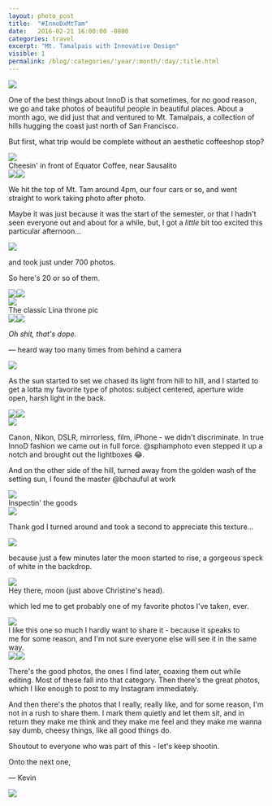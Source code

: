 ```yaml
---
layout: photo_post
title:  "#InnoDxMtTam"
date:   2016-02-21 16:00:00 -0800
categories: travel
excerpt: "Mt. Tamalpais with Innovative Design"
visible: 1
permalink: /blog/:categories/:year/:month/:day/:title.html
---
```


<div class='img fullbleed'><img src="/i/blog/mttam/IMG_4299.jpg"/></div>

One of the best things about InnoD is that sometimes, for no good reason, we go and take photos of beautiful people in beautiful places. About a month ago, we did just that and ventured to Mt. Tamalpais, a collection of hills hugging the coast just north of San Francisco.

But first, what trip would be complete without an aesthetic coffeeshop stop?

<div class='fullbleed push'>
  <div class='img-grid grid-layout1'>
    <div class='img-container'>
      <img src='/i/blog/mttam/IMG_4134.jpg'>
      <div class='img-caption'>Cheesin' in front of Equator Coffee, near Sausalito</div>
    </div>
    <div class='grid-layout1-2'>
      <img src='/i/blog/mttam/IMG_4126.jpg'><img src='/i/blog/mttam/IMG_4150.jpg'>
    </div>
  </div>
</div>

We hit the top of Mt. Tam around 4pm, our four cars or so, and went straight to work taking photo after photo.

Maybe it was just because it was the start of the semester, or that I hadn't seen everyone out and about for a while, but, I got a _little_ bit too excited this particular afternoon...

<div class='img fullbleed push'><img src="/i/blog/mttam/IMG_4215.jpg"/></div>

and took just under 700 photos.

So here's 20 or so of them.

<div class='fullbleed push'>
  <div class='img-grid grid-layout1'>
    <div class='grid-layout1-2'>
      <img src='/i/blog/mttam/IMG_4183.jpg'><img src='/i/blog/mttam/IMG_4173.jpg'>
    </div>
    <div class='img-container'>
      <img src='/i/blog/mttam/IMG_4232.jpg'>
      <div class='img-caption'>The classic Lina throne pic</div>
    </div>
    <div class='grid-layout1-2'>
      <img src='/i/blog/mttam/IMG_4314.jpg'><img src='/i/blog/mttam/IMG_4400.jpg'>
    </div>
  </div>
</div>

<p class='pullquote'><i>Oh shit, that's dope.</i></p>

&mdash; heard way too many times from behind a camera

<div class='img fullbleed push'><img src="/i/blog/mttam/IMG_4576.jpg"/></div>

As the sun started to set we chased its light from hill to hill, and I started to get a lotta my favorite type of photos: subject centered, aperture wide open, harsh light in the back.

<div class='fullbleed push'>
  <div class='img-grid grid-layout1'>
    <div class='grid-layout1-2'>
      <img src='/i/blog/mttam/IMG_4557.jpg'><img src='/i/blog/mttam/IMG_4646.jpg'>
    </div>
    <div class='img-container'>
      <img src='/i/blog/mttam/IMG_4518.jpg'>
    </div>
  </div>
</div>

Canon, Nikon, DSLR, mirrorless, film, iPhone - we didn't discriminate. In true InnoD fashion we came out in full force. @sphamphoto even stepped it up a notch and brought out the lightboxes 😂.

And on the other side of the hill, turned away from the golden wash of the setting sun, I found the master @bchauful at work

<div class='fullbleed push'>
  <div class='img-grid grid-layout1'>
    <div class='img-container'>
      <img src='/i/blog/mttam/IMG_4496.jpg'>
      <div class='img-caption'>Inspectin' the goods</div>
    </div>
    <div class='img-container'>
      <img src='/i/blog/mttam/IMG_4511.jpg'>
    </div>
  </div>
</div>

Thank god I turned around and took a second to appreciate this texture...

<div class='img fullbleed push'><img src="/i/blog/mttam/IMG_4565.jpg"/></div>

because just a few minutes later the moon started to rise, a gorgeous speck of white in the backdrop.

<div class='fullbleed push'>
  <div class='img-grid grid-layout1'>
    <div class='img-container'>
      <img src='/i/blog/mttam/IMG_4649.jpg'>
      <div class='img-caption'>Hey there, moon (just above Christine's head).</div>
    </div>
  </div>
</div>

which led me to get probably one of my favorite photos I've taken, ever.

<div class='fullbleed push'>
  <div class='img-grid grid-layout1'>
    <div class='img-container'>
      <img src='/i/blog/mttam/IMG_4719.jpg'>
      <div class='img-caption'>I like this one so much I hardly want to share it - because it speaks to<br/>
      me for some reason, and I'm not sure everyone else will see it in the same way.</div>
    </div>
    <div class='grid-layout1-2'>
      <img src='/i/blog/mttam/IMG_4770.jpg'><img src='/i/blog/mttam/IMG_4738.jpg'>
    </div>
  </div>
</div>

There's the good photos, the ones I find later, coaxing them out while editing. Most of these fall into that category. Then there's the great photos, which I like enough to post to my Instagram immediately.

And then there's the photos that I really, really like, and for some reason, I'm not in a rush to share them. I mark them quietly and let them sit, and in return they make me think and they make me feel and they make me wanna say dumb, cheesy things, like all good things do.

Shoutout to everyone who was part of this - let's keep shootin.

Onto the next one,

&mdash; Kevin

<div class='img fullbleed bottom'><img src="/i/blog/mttam/IMG_4600.jpg"/></div>
